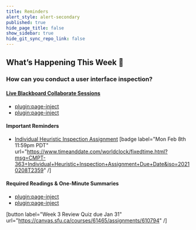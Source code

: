 ```yaml
---
title: Reminders
alert_style: alert-secondary
published: true
hide_page_title: false
show_sidebar: true
hide_git_sync_repo_link: false
---
```


## What’s Happening This Week 💫

### How can you conduct a user interface inspection?

#### [Live Blackboard Collaborate Sessions](https://canvas.sfu.ca/courses/61465/external_tools/3544)  

*   [plugin:page-inject](/211/online-sessions/week-03-1)
*   [plugin:page-inject](/211/online-sessions/week-03-2)

#### Important Reminders

*   [Individual Heuristic Inspection Assignment](https://canvas.sfu.ca/courses/61465/assignments/610787) [badge label="Mon Feb 8th 11:59pm PDT" url="https://www.timeanddate.com/worldclock/fixedtime.html?msg=CMPT-363+Individual+Heuristic+Inspection+Assignment+Due+Date&iso=20210208T2359" /]

#### Required Readings & One-Minute Summaries

*   [plugin:page-inject](/211/lms-assignments/one-minute-summaries/week-03-1)
*   [plugin:page-inject](/211/lms-assignments/one-minute-summaries/week-03-2)

[button label="Week 3 Review Quiz due Jan 31" url="https://canvas.sfu.ca/courses/61465/assignments/610794" /]
